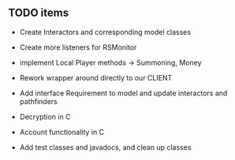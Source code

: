 ## TODO items ##

- Create Interactors and corresponding model classes

- Create more listeners for RSMonitor

- implement Local Player methods
    -> Summoning, Money

- Rework wrapper around directly to our CLIENT

- Add interface Requirement to model and update interactors and pathfinders

- Decryption in C

- Account functionality in C

- Add test classes and javadocs, and clean up classes
